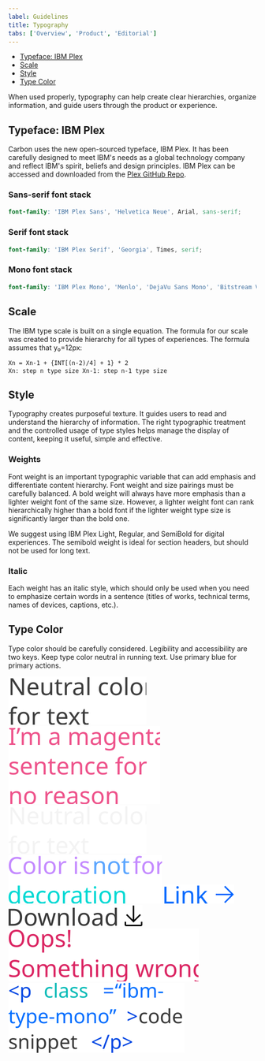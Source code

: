 ```yaml
---
label: Guidelines
title: Typography
tabs: ['Overview', 'Product', 'Editorial']
---
```


- [Typeface: IBM Plex](#typeface-ibm-plex)
- [Scale](#scale)
- [Style](#style)
- [Type Color](#type-color)

 When used properly, typography can help create clear hierarchies, organize information, and guide users through the product or experience.

## Typeface: IBM Plex

Carbon uses the new open-sourced typeface, IBM Plex. It has been carefully designed to meet IBM's needs as a global technology company and reflect IBM's spirit, beliefs and design principles. IBM Plex can be accessed and downloaded from the [Plex GitHub Repo](https://github.com/ibm/plex).

<type-weight type="types"></type-weight>

### Sans-serif font stack

```scss
font-family: 'IBM Plex Sans', 'Helvetica Neue', Arial, sans-serif;
```

### Serif font stack

```scss
font-family: 'IBM Plex Serif', 'Georgia', Times, serif;
```

### Mono font stack

```scss
font-family: 'IBM Plex Mono', 'Menlo', 'DejaVu Sans Mono', 'Bitstream Vera Sans Mono', Courier, monospace;
```

## Scale

The IBM type scale is built on a single equation. The formula for our scale was created to provide hierarchy for all types of experiences. The formula assumes that y₀=12px:

<type-scale-table></type-scale-table>

```
Xn = Xn-1 + {INT[(n-2)/4] + 1} * 2
Xn: step n type size Xn-1: step n-1 type size
```

## Style

Typography creates purposeful texture. It guides users to read and understand the hierarchy of information. The right typographic treatment and the controlled usage of type styles helps manage the display of content, keeping it useful, simple and effective.

### Weights

Font weight is an important typographic variable that can add emphasis and differentiate content hierarchy. Font weight and size pairings must be carefully balanced. A bold weight will always have more emphasis than a lighter weight font of the same size. However, a lighter weight font can rank hierarchically higher than a bold font if the lighter weight type size is significantly larger than the bold one.
 
We suggest using IBM Plex Light, Regular, and SemiBold for digital experiences. The semibold weight is ideal for section headers, but should not be used for long text.

<type-weight></type-weight>


### Italic
Each weight has an italic style, which should only be used when you need to emphasize certain words in a sentence (titles of works, technical terms, names of devices, captions, etc.).

<type-weight type="italic"></type-weight>

## Type Color
Type color should be carefully considered. Legibility and accessibility are two keys. Keep type color neutral in running text. Use primary blue for primary actions. 

<grid-wrapper col_lg="8" flex="true">
    <do-dont-example correct=true>
        <img src="images/typography_1.svg" alt="Neutral color for text">    
    </do-dont-example>
    <do-dont-example>
        <img src="images/typography_2.svg" alt="I'm a magenta sentence for no reason">    
    </do-dont-example>
</grid-wrapper>
<grid-wrapper col_lg="8" flex="true">
    <do-dont-example correct=true dark="true">
        <img src="images/typography_3.svg" alt="Neutral color for text">    
    </do-dont-example>
    <do-dont-example dark="true">
        <img src="images/typography_4.svg" alt="Color is not for decoration">
    </do-dont-example>
</grid-wrapper>
<grid-wrapper col_lg="8" flex="true">
    <do-dont-example correct=true" label="Core blue colors are used for text links and primary actions">
        <img src="images/typography_5.svg" alt="Link with icon">
    </do-dont-example>
    <do-dont-example correct=true" label="Secondary actions use Gray 100 and icons">
        <img src="images/typography_6.svg" alt="Download with icon">
    </do-dont-example>
</grid-wrapper>
<grid-wrapper col_lg="8" flex="true">
    <do-dont-example correct=true label="Other use cases for colored type are code snippets, warnings, alerts, etc.">
        <img src="images/typography_7.svg" alt="Oops something went wrong! colored text">
    </do-dont-example>
    <do-dont-example correct=true>
        <img src="images/typography_8.svg" alt="Code sinppet with colored highlight type">
    </do-dont-example>
</grid-wrapper>
